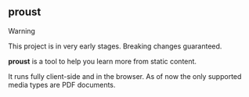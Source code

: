 ## proust

> [!WARNING]
> This project is in very early stages. Breaking changes guaranteed.

**proust** is a tool to help you learn more from static content.

It runs fully client-side and in the browser. As of now the only supported media
types are PDF documents.
